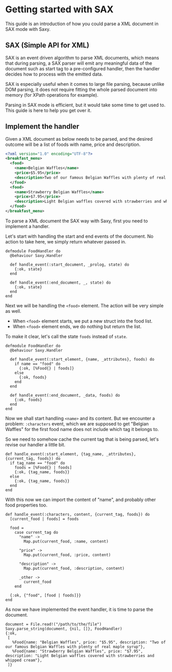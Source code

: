 # Getting started with SAX

This guide is an introduction of how you could parse a XML document in SAX mode
with Saxy.

## SAX (Simple API for XML)

SAX is an event driven algorithm to parse XML documents, which means that during
parsing, a SAX parser will emit any meaningful data of the document such as
start tag to a pre-configured handler, then the handler decides how to process
with the emitted data.

SAX is especially useful when it comes to large file parsing, because unlike DOM
parsing, it does not require fitting the whole parsed document into memory (for
XPath operations for example).

Parsing in SAX mode is efficient, but it would take some time to get used to.
This guide is here to help you get over it.

## Implement the handler

Given a XML document as below needs to be parsed, and the desired outcome
will be a list of foods with name, price and description.

```XML
<?xml version="1.0" encoding="UTF-8"?>
<breakfast_menu>
  <food>
    <name>Belgian Waffles</name>
    <price>$5.95</price>
    <description>Two of our famous Belgian Waffles with plenty of real maple syrup</description>
  </food>
  <food>
    <name>Strawberry Belgian Waffles</name>
    <price>$7.95</price>
    <description>Light Belgian waffles covered with strawberries and whipped cream</description>
  </food>
</breakfast_menu>
```

To parse a XML document the SAX way with Saxy, first you need to implement a
handler.

Let's start with handling the start and end events of the document. No action to
take here, we simply return whatever passed in.

```
defmodule FoodHandler do
  @behaviour Saxy.Handler

  def handle_event(:start_document, _prolog, state) do
    {:ok, state}
  end

  def handle_event(:end_document, _, state) do
    {:ok, state}
  end
end
```

Next we will be handling the `<food>` element. The action will be very simple as
well.

* When `<food>` element starts, we put a new struct into the food list.
* When `<food>` element ends, we do nothing but return the list.

To make it clear, let's call the state `foods` instead of `state`.

    defmodule FoodHandler do
      @behaviour Saxy.Handler

      def handle_event(:start_element, {name, _attributes}, foods) do
        if name == "food" do
          {:ok, [%Food{} | foods]}
        else
          {:ok, foods}
        end
      end

      def handle_event(:end_document, _data, foods) do
        {:ok, foods}
      end
    end

Now we shall start handling `<name>` and its content. But we encounter a problem:
`:characters` event, which we are supposed to get "Belgian Waffles" for the
first food name does not include which tag it belongs to.

So we need to somehow cache the current tag that is being parsed, let's revise
our handler a little bit.

    def handle_event(:start_element, {tag_name, _attributes}, {current_tag, foods}) do
      if tag_name == "food" do
        foods = [%Food{} | foods]
        {:ok, {tag_name, foods}}
      else
        {:ok, {tag_name, foods}}
      end
    end

With this now we can import the content of "name", and probably other food
properties too.

    def handle_event(:characters, content, {current_tag, foods}) do
      [current_food | foods] = foods

      food =
        case current_tag do
          "name" ->
            Map.put(current_food, :name, content)

          "price" ->
            Map.put(current_food, :price, content)

          "description" ->
            Map.put(current_food, :description, content)

          _other ->
            current_food
        end

      {:ok, {"food", [food | foods]}}
    end

As now we have implemented the event handler, it is time to parse the document.

    document = File.read!("/path/to/the/file")
    Saxy.parse_string(document, {nil, []}, FoodHandler)
    {:ok,
     [
       %Food{name: "Belgian Waffles", price: "$5.95", description: "Two of our famous Belgian Waffles with plenty of real maple syrup"},
       %Food{name: "Strawberry Belgian Waffles", price: "$7.95", description: "Light Belgian waffles covered with strawberries and whipped cream"},
     ]}

